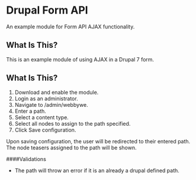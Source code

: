 Drupal Form API
=======================

An example module for Form API AJAX functionality.

What Is This?
-------------

This is an example module of using AJAX in a Drupal 7 form. 

What Is This?
-------------

1. Download and enable the module.
2. Login as an administrator. 
3. Navigate to /admin/webbywe.
4. Enter a path.
5. Select a content type.
6. Select all nodes to assign to the path specified.
7. Click Save configuration.

Upon saving configuration, the user will be redirected to their entered path.
The node teasers assigned to the path will be shown.

####Validations 

- The path will throw an error if it is an already a drupal defined path. 
